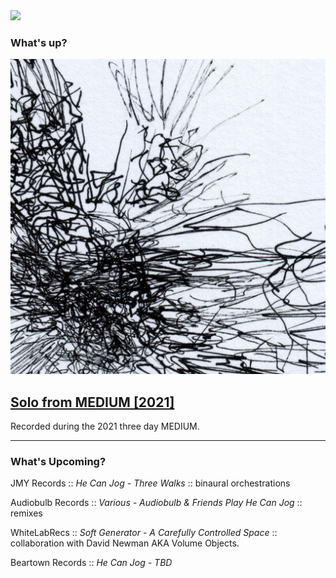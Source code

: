 <img src="/memorybox.png"/>

### What's up?

<div class="frame">
<img src="img/solo-from-medium-cover.jpg" alt="Solo from MEDIUM cover: a detail of a monochrome line drawing by Brent Gutzeit" />
<h2><a href="https://hecanjog.bandcamp.com/album/solo-from-medium">Solo from MEDIUM [2021]</a></h2>
<p>Recorded during the 2021 three day MEDIUM.</p>
</div>

<hr/>

### What's Upcoming?

JMY Records :: _He Can Jog - Three Walks_ :: binaural orchestrations

Audiobulb Records :: _Various - Audiobulb & Friends Play He Can Jog_ :: remixes

WhiteLabRecs :: _Soft Generator - A Carefully Controlled Space_ :: collaboration with David Newman AKA Volume Objects.

Beartown Records :: _He Can Jog - TBD_
